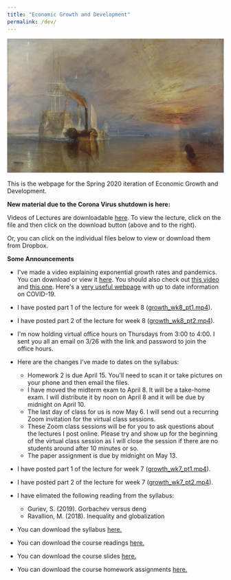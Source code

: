 ```yaml
---
title: "Economic Growth and Development"
permalink: /dev/
---
```


![fighting_temaraire](/assets/images/fighting_temaraire.png)

This is the webpage for the Spring 2020 iteration of Economic Growth and Development.

**New material due to the Corona Virus shutdown is here:**

Videos of Lectures are downloadable [here](https://github.com/noeldjohnson/Economic-Growth-and-Development-Lectures). To view the lecture, click on the file and then click on the download button (above and to the right).

Or, you can click on the individual files below to view or download them from Dropbox.


**Some Announcements**

* I've made a video explaining exponential growth rates and pandemics. You can download or view it [here](https://zoom.us/rec/share/7PZWDuvUzXtJaIHR6Uf1fPN-E6bMX6a8hiEcrKIKzE_VrOotYsrTinvI7ccKYTAB). You should also check out [this video](https://youtu.be/Kas0tIxDvrg) and [this one](https://www.youtube.com/watch?v=gxAaO2rsdIs&feature=emb_logo). Here's a [very useful webpage](https://ourworldindata.org/coronavirus) with up to date information on COVID-19.

* I have posted part 1 of the lecture for week 8 ([growth_wk8_pt1.mp4](https://www.dropbox.com/s/rgi00e19a644390/growth_wk8_pt1.mp4?dl=0)).

* I have posted part 2 of the lecture for week 8 ([growth_wk8_pt2.mp4](https://www.dropbox.com/s/j3n9rd2x4kiuup8/growth_wk8_pt2.mp4?dl=0)).

* I'm now holding virtual office hours on Thursdays from 3:00 to 4:00.  I sent you all an email on 3/26 with the link and password to join the office hours.

* Here are the changes I've made to dates on the syllabus:
  * Homework 2 is due April 15. You'll need to scan it or take pictures on your phone and then email the files.
  * I have moved the midterm exam to April 8. It will be a take-home exam. I will distribute it by noon on April 8 and it will be due by midnight on April 10.
  * The last day of class for us is now May 6. I will send out a recurring Zoom invitation for the virtual class sessions.
  * These Zoom class sessions will be for you to ask questions about the lectures I post online. Please try and show up for the beginning of the virtual class session as I will close the session if there are no students around after 10 minutes or so.
  * The paper assignment is due by midnight on May 13.

* I have posted part 1 of the lecture for week 7 ([growth_wk7_pt1.mp4](https://www.dropbox.com/s/2nenji4uulpbce1/growth_wk7_pt1.mp4?dl=0)).

* I have posted part 2 of the lecture for week 7 ([growth_wk7_pt2.mp4](https://www.dropbox.com/s/y8t0g5k7qvypc44/growth_wk7_pt2.mp4?dl=0)).

* I have elimated the following reading from the syllabus:
  * Guriev, S. (2019). Gorbachev versus deng
  * Ravallion, M. (2018). Inequality and globalization

* You can download the syllabus [here.](https://www.dropbox.com/s/jeu28blcv0lluxr/Dev_Sp20.pdf?dl=0)

* You can download the course readings [here.](https://www.dropbox.com/sh/73o3rocgha8gjlx/AAA-6pUMNYVaWRAL1vohtjBMa?dl=0)

* You can download the course slides [here.](https://www.dropbox.com/sh/tbs0gdeni64dnny/AADu8bVeOHLvGjdWs_ng_oRCa?dl=0)

* You can download the course homework assignments [here.](https://www.dropbox.com/sh/27idjdrjg28y0d9/AABoXkXdlP7zPbF_HIguzFoga?dl=0)
